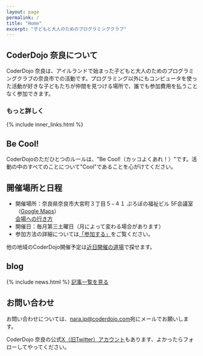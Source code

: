 ```yaml
---
layout: page
permalink: /
title: "Home"
excerpt: "子どもと大人のためのプログラミングクラブ"
---
```

## CoderDojo 奈良について
CoderDojo 奈良は、アイルランドで始まった子どもと大人のためのプログラミングクラブの奈良市での活動です。プログラミング以外にもコンピュータを使った活動が好きな子どもたちが仲間を見つける場所で、誰でも参加費用を払うことなく参加できます。

### もっと詳しく
{% include inner_links.html %}

## Be Cool!
CoderDojoのただひとつのルールは、"Be Cool!（カッコよくあれ！）"です。活動の中のすべてのことについて"Cool"であることを心がけてください。

## 開催場所と日程
- 開催場所：奈良県奈良市大宮町３丁目５−４１ ぷろぼの福祉ビル 5F会議室（[Google Maps](https://goo.gl/maps/6o8AhhvTSzvU7APi7)）  
[会場への行き方](/way-to-venue/)
- 開催日：毎月第三土曜日（月によって変わる場合があります）
- 参加方法の詳細については[「参加する」](/join/)をご覧ください。


他の地域のCoderDojo開催予定は[近日開催の道場](https://coderdojo.jp/events)で探せます。

## blog
{% include news.html %}
[記事一覧を見る](/blog/)

## お問い合わせ
お問い合わせについては、[nara.jp@coderdojo.com](mailto:nara.jp@coderdojo.com)宛にメールでお願いします。

CoderDojo 奈良の公式[X（旧Twitter）アカウント](https://twitter.com/CoderDojoNara)もあります、よかったらフォローしてやってください。
